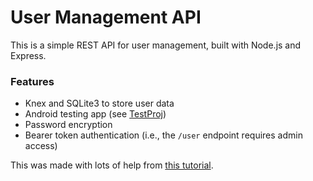 # User Management API
This is a simple REST API for user management, built with Node.js and Express.

### Features
- Knex and SQLite3 to store user data
- Android testing app (see [TestProj](./TestProj))
- Password encryption
- Bearer token authentication (i.e., the `/user` endpoint requires admin access)

This was made with lots of help from [this tutorial](https://blog.postman.com/how-to-create-a-rest-api-with-node-js-and-express/#1).
